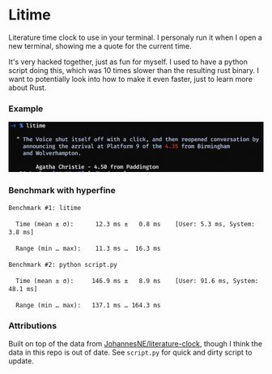 # Litime

Literature time clock to use in your terminal. I personaly run it when I open a new terminal, showing me a quote for the current time.

It's very hacked together, just as fun for myself. I used to have a python script doing this, which was 10 times slower than the resulting rust binary. I want to potentially look into how to make it even faster, just to learn more about Rust.

### Example

![example](example.png)

### Benchmark with hyperfine
```
Benchmark #1: litime

  Time (mean ± σ):      12.3 ms ±   0.8 ms    [User: 5.3 ms, System: 3.8 ms]

  Range (min … max):    11.3 ms …  16.3 ms

Benchmark #2: python script.py

  Time (mean ± σ):     146.9 ms ±   8.9 ms    [User: 91.6 ms, System: 48.1 ms]

  Range (min … max):   137.1 ms … 164.3 ms
```


### Attributions
Built on top of the data from [JohannesNE/literature-clock](https://github.com/JohannesNE/literature-clock), though I think the data in this repo is out of date. See `script.py` for quick and dirty script to update.
